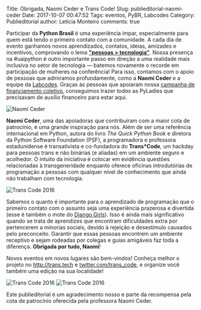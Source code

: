 Title: Obrigada, Naomi Ceder e Trans Code!
Slug: publieditorial-naomi-ceder
Date: 2017-10-07 00:47:52
Tags: eventos, PyBR, Labcodes
Category: Publieditorial
author: Letícia Monteiro
comments: true

Participar da <b>Python Brasil</b> é uma experiência ímpar, especialmente para quem está tendo o primeiro contato com a comunidade. A cada dia de evento ganhamos novos aprendizados, contatos, ideias, amizades e incentivos, comprovando o lema [<b>"pessoas > tecnologia"</b>](https://medium.com/@sergiomarioq/pessoas-tecnologia-ca688e139e9e). Nossa presença na #uaipython é outro importante passo em direção a uma realidade mais inclusiva no setor de tecnologia — batemos novamente o recorde em participação de mulheres na conferência! Para isso, contamos com o apoio de pessoas que admiramos profundamente, como a <b>Naomi Ceder</b> e a equipe da [Labcodes](http://brasil.pyladies.com/2017/10/06/publieditorial-labcodes/). Graças às pessoas que apoiaram nossa [campanha de financiamento coletivo](http://brasil.pyladies.com/2017/08/30/campanha-pyladies-no-pybr-13-reta-final), conseguimos trazer *todas* as PyLadies que precisavam de auxílio financeiro para estar aqui.

![Naomi Ceder]({filename}/images/trans-code/naomi_pbr.jpg)

<b>Naomi Ceder</b>, uma das apoiadoras que contribuíram com a maior cota de patrocínio, é uma grande inspiração para nós. Além de ser uma referência internacional em Python, autora do livro *The Quick Python Book* e diretora da Python Software Foundation (PSF), a programadora e professora estadunidense é transativista e co-fundadora do <b>Trans&ast;Code</b>, um hackday para pessoas trans e não binárias (e aliadas) em um ambiente seguro e acolhedor. O intuito da iniciativa é colocar em evidência questões relacionadas à transgeneridade enquanto oferece oficinas introdutórias de programação a pessoas com qualquer nível de conhecimento que ainda não trabalham com tecnologia.

![Trans Code 2016]({filename}/images/trans-code/TransCode_WhiteBackground.jpg)

Sabemos o quanto é importante para o aprendizado de programação que o primeiro contato com o assunto seja uma experiência prazerosa e divertida (esse é também o mote do [Django Girls](https://djangogirls.org/)). Isso é ainda mais significativo quando se trata de aprendizes que encontram dificuldades extra por pertencerem a minorias sociais, devido à rejeição e desestímulo causados pelo preconceito. Garantir que essas pessoas encontrem um ambiente receptivo e sejam rodeadas por colegas e guias amigáveis faz toda a diferença. <b>Obrigada por tudo, Naomi</b>!

Novos eventos em novos lugares são bem-vindos! Conheça melhor o projeto no http://trans.tech e [twitter.com/trans_code](http://www.twitter.com/trans_code), e organize você também uma edição na sua localidade!

![Trans Code 2016]({filename}/images/trans-code/20160423_143037.jpg)
![Trans Code 2016]({filename}/images/trans-code/20160423_142941.jpg)

Este publieditorial é um agradecimento nosso e parte da recompensa pela cota de patrocínio oferecida pela professora Naomi Ceder.
